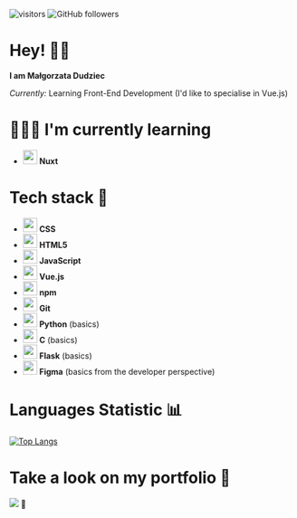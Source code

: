 
![visitors](https://visitor-badge.laobi.icu/badge?page_id=mdudziec.mdudziec) ![GitHub followers](https://img.shields.io/github/followers/mdudziec?style=social)
# Hey! 👋🏻

**I am Małgorzata Dudziec**

*Currently:* Learning Front-End Development (I'd like to specialise in Vue.js)


# 👩🏻‍💻 I'm currently learning
 
* <img src="https://cdn.jsdelivr.net/gh/devicons/devicon/icons/nuxtjs/nuxtjs-original.svg" width=25 /> **Nuxt**
          
# Tech stack 🦾
* <img src="https://cdn.jsdelivr.net/gh/devicons/devicon/icons/css3/css3-plain-wordmark.svg" width=25 /> **CSS** 
* <img src="https://cdn.jsdelivr.net/gh/devicons/devicon/icons/html5/html5-original-wordmark.svg" width=25 /> **HTML5**
* <img src="https://cdn.jsdelivr.net/gh/devicons/devicon/icons/javascript/javascript-original.svg" width=25 /> **JavaScript**
 * <img src="https://cdn.jsdelivr.net/gh/devicons/devicon/icons/vuejs/vuejs-original-wordmark.svg" width="25" /> **Vue.js**
* <img src="https://cdn.jsdelivr.net/gh/devicons/devicon/icons/npm/npm-original-wordmark.svg" width=25 /> **npm**
* <img src="https://cdn.jsdelivr.net/gh/devicons/devicon/icons/git/git-original.svg" width=25 /> **Git**
* <img src="https://cdn.jsdelivr.net/gh/devicons/devicon/icons/python/python-original.svg" width=25 /> **Python** (basics)
*  <img src="https://cdn.jsdelivr.net/gh/devicons/devicon/icons/c/c-original.svg" width="25" /> **C** (basics)
*  <img src="https://cdn.jsdelivr.net/gh/devicons/devicon/icons/flask/flask-original.svg" width=25/> **Flask** (basics)
* <img src="https://cdn.jsdelivr.net/gh/devicons/devicon/icons/figma/figma-original.svg" width=25 /> **Figma** (basics from the developer perspective)

#  Languages Statistic 📊
[![Top Langs](https://github-readme-stats.vercel.app/api/top-langs/?username=dudziema&layout=compact)](https://github.com/mdudziec/github-readme-stats)

# Take a look on my portfolio 👀

[<img src="https://img.shields.io/badge/click-me-ff69b4">](https://dudziema.com/)   🦄





